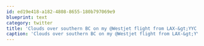 ```yaml
---
id: ed19e418-a182-4808-8655-180b797069e9
blueprint: text
category: twitter
title: 'Clouds over southern BC on my @Westjet flight from LAX-&gt;YYC #wingletwednesday ow.ly/i/F90X'
caption: 'Clouds over southern BC on my @Westjet flight from LAX-&gt;YYC <span class="hashtag hashtag_local">#<a href="http://tweettemp.darylchymko.ca/?tag=wingletwednesday">wingletwednesday</a> <a href="http://ow.ly/i/F90X" title="http://ow.ly/i/F90X" class="link link_untco">ow.ly/i/F90X</a>'
---
```

